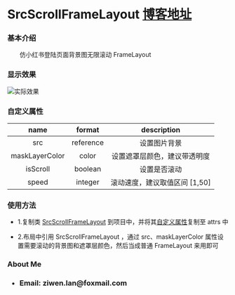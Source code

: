 # SrcScrollFrameLayout <a href="https://blog.csdn.net/lzw398756924/article/details/106101545" rel="nofollow">博客地址</a>
<h3 >基本介绍</h3>
<p>　　仿小红书登陆页面背景图无限滚动 FrameLayout <p>

<h3>显示效果</h3>
<img  src="https://img-blog.csdnimg.cn/20200514114713870.gif?raw=true" alt="实际效果" />

<h3>自定义属性</h3>

|name|format|description|
|:---:|:---:|:---:|
| src | reference |设置图片背景
| maskLayerColor | color |设置遮罩层颜色，建议带透明度
| isScroll | boolean |设置是否滚动
| speed | integer |滚动速度，建议取值区间 [1,50]

<h3>使用方法</h3>
<ul>
<li>
<p>1.复制类 <a href="https://github.com/ziwenL/SrcScrollFrameLayout/blob/master/library/src/main/java/com/ziwenl/library/widgets/SrcScrollFrameLayout.java" rel="nofollow">SrcScrollFrameLayout</a> 到项目中，并将其<a href="https://github.com/ziwenL/SrcScrollFrameLayout/blob/master/library/src/main/res/values/attrs.xml" rel="nofollow">自定义属性</a>复制至 attrs 中</p>
</li>
<li>
<p>2.布局中引用 SrcScrollFrameLayout ，通过 src、maskLayerColor 属性设置需要滚动的背景图和遮罩层颜色，然后当成普通 FrameLayout 来用即可</p>
</li>
</ul>

<h3>About Me<h3>
<ul>
<li>
<p>Email: ziwen.lan@foxmail.com</p>
</li>
</ul>
